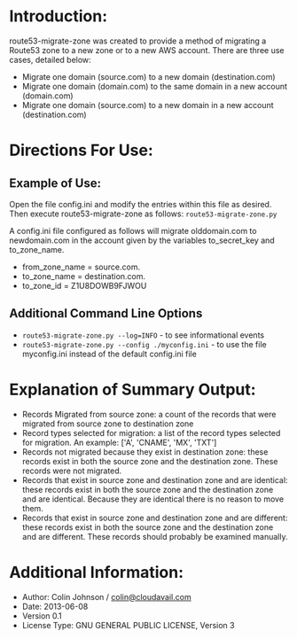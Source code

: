 # Introduction:
route53-migrate-zone was created to provide a method of migrating a Route53 zone to a new zone or to a new AWS account. There are three use cases, detailed below:
* Migrate one domain (source.com) to a new domain (destination.com)
* Migrate one domain (domain.com) to the same domain in a new account (domain.com)
* Migrate one domain (source.com) to a new domain in a new account (destination.com)

# Directions For Use:
## Example of Use:
Open the file config.ini and modify the entries within this file as desired. Then execute route53-migrate-zone as follows:
`route53-migrate-zone.py`

A config.ini file configured as follows will migrate olddomain.com to newdomain.com in the account given by the variables to_secret_key and to_zone_name.
* from_zone_name = source.com.
* to_zone_name = destination.com.
* to_zone_id = Z1U8DOWB9FJWOU

## Additional Command Line Options
* `route53-migrate-zone.py --log=INFO` - to see informational events
* `route53-migrate-zone.py --config ./myconfig.ini` - to use the file myconfig.ini instead of the default config.ini file

# Explanation of Summary Output:
* Records Migrated from source zone: a count of the records that were migrated from source zone to destination zone
* Record types selected for migration: a list of the record types selected for migration. An example: ['A', 'CNAME', 'MX', 'TXT']
* Records not migrated because they exist in destination zone: these records exist in both the source zone and the destination zone. These records were not migrated.
* Records that exist in source zone and destination zone and are identical: these records exist in both the source zone and the destination zone and are identical. Because they are identical there is no reason to move them.
* Records that exist in source zone and destination zone and are different: these records exist in both the source zone and the destination zone and are different. These records should probably be examined manually.

# Additional Information:
- Author: Colin Johnson / colin@cloudavail.com
- Date: 2013-06-08
- Version 0.1
- License Type: GNU GENERAL PUBLIC LICENSE, Version 3
